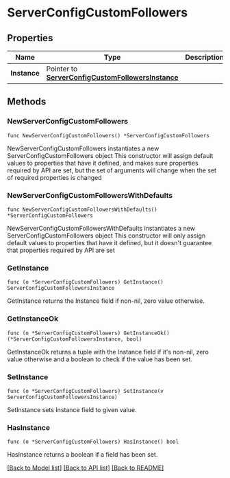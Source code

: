 # ServerConfigCustomFollowers

## Properties

Name | Type | Description | Notes
------------ | ------------- | ------------- | -------------
**Instance** | Pointer to [**ServerConfigCustomFollowersInstance**](ServerConfigCustomFollowersInstance.md) |  | [optional] 

## Methods

### NewServerConfigCustomFollowers

`func NewServerConfigCustomFollowers() *ServerConfigCustomFollowers`

NewServerConfigCustomFollowers instantiates a new ServerConfigCustomFollowers object
This constructor will assign default values to properties that have it defined,
and makes sure properties required by API are set, but the set of arguments
will change when the set of required properties is changed

### NewServerConfigCustomFollowersWithDefaults

`func NewServerConfigCustomFollowersWithDefaults() *ServerConfigCustomFollowers`

NewServerConfigCustomFollowersWithDefaults instantiates a new ServerConfigCustomFollowers object
This constructor will only assign default values to properties that have it defined,
but it doesn't guarantee that properties required by API are set

### GetInstance

`func (o *ServerConfigCustomFollowers) GetInstance() ServerConfigCustomFollowersInstance`

GetInstance returns the Instance field if non-nil, zero value otherwise.

### GetInstanceOk

`func (o *ServerConfigCustomFollowers) GetInstanceOk() (*ServerConfigCustomFollowersInstance, bool)`

GetInstanceOk returns a tuple with the Instance field if it's non-nil, zero value otherwise
and a boolean to check if the value has been set.

### SetInstance

`func (o *ServerConfigCustomFollowers) SetInstance(v ServerConfigCustomFollowersInstance)`

SetInstance sets Instance field to given value.

### HasInstance

`func (o *ServerConfigCustomFollowers) HasInstance() bool`

HasInstance returns a boolean if a field has been set.


[[Back to Model list]](../README.md#documentation-for-models) [[Back to API list]](../README.md#documentation-for-api-endpoints) [[Back to README]](../README.md)


